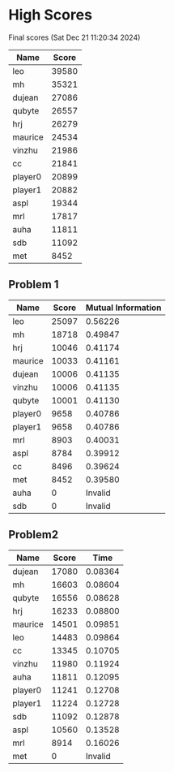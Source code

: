 # High Scores
Final scores (Sat Dec 21 11:20:34 2024)

|  Name | Score |
| -- | -- |
| leo | 39580 |
| mh | 35321 |
| dujean | 27086 |
| qubyte | 26557 |
| hrj | 26279 |
| maurice | 24534 |
| vinzhu | 21986 |
| cc | 21841 |
| player0 | 20899 |
| player1 | 20882 |
| aspl | 19344 |
| mrl | 17817 |
| auha | 11811 |
| sdb | 11092 |
| met | 8452 |

## Problem 1
|  Name | Score | Mutual Information |
| -- | -- | -- |
| leo | 25097 |  0.56226  |
| mh | 18718 |  0.49847  |
| hrj | 10046 |  0.41174  |
| maurice | 10033 |  0.41161  |
| dujean | 10006 |  0.41135  |
| vinzhu | 10006 |  0.41135  |
| qubyte | 10001 |  0.41130  |
| player0 | 9658 |  0.40786  |
| player1 | 9658 |  0.40786  |
| mrl | 8903 |  0.40031  |
| aspl | 8784 |  0.39912  |
| cc | 8496 |  0.39624  |
| met | 8452 |  0.39580  |
| auha | 0 |  Invalid  |
| sdb | 0 |  Invalid  |

## Problem2
|  Name | Score | Time |
| -- | -- | -- |
| dujean | 17080 |  0.08364  |
| mh | 16603 |  0.08604  |
| qubyte | 16556 |  0.08628  |
| hrj | 16233 |  0.08800  |
| maurice | 14501 |  0.09851  |
| leo | 14483 |  0.09864  |
| cc | 13345 |  0.10705  |
| vinzhu | 11980 |  0.11924  |
| auha | 11811 |  0.12095  |
| player0 | 11241 |  0.12708  |
| player1 | 11224 |  0.12728  |
| sdb | 11092 |  0.12878  |
| aspl | 10560 |  0.13528  |
| mrl | 8914 |  0.16026  |
| met | 0 |  Invalid  |

